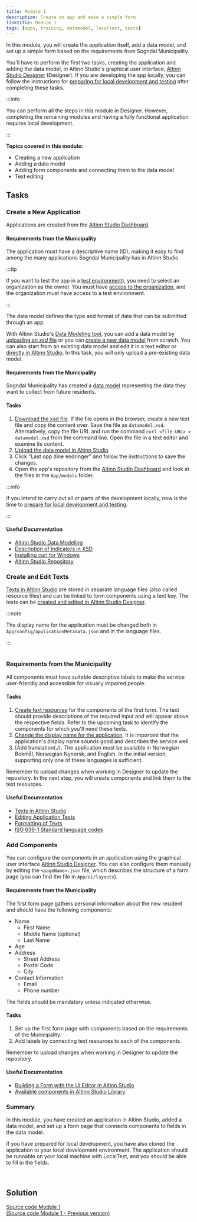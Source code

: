 ```yaml
---
title: Module 1
description: Create an app and make a simple form
linktitle: Module 1
tags: [apps, training, datamodel, localtest, texts]
---
```


In this module, you will create the application itself, add a data model, and set up a simple form based on the requirements from Sogndal Municipality.

You'll have to perform the first two tasks, creating the application and adding the data model, in Altinn Studio's graphical user interface, [Altinn Studio Designer](./) (Designer).
 If you are developing the app locally, you can follow the instructions for [preparing for local development and testing](./) after completing these tasks.

:::info

You can perform all the steps in this module in Designer.
 However, completing the remaining modules and having a fully functional application requires local development.

:::

**Topics covered in this module:**

- Creating a new application
- Adding a data model
- Adding form components and connecting them to the data model
- Text editing

## Tasks

### Create a New Application

Applications are created from the [Altinn Studio Dashboard](./).

#### Requirements from the Municipality

The application must have a descriptive name (ID), making it easy to find among the many applications Sogndal Municipality has in Altinn Studio.

:::tip

If you want to test the app in a [test environment](./)), you need to select an organization as the owner.
You must have [access to the organization](./), and the organization must have access to a test environment.

:::

The data model defines the type and format of data that can be submitted through an app.

With Altinn Studio's [Data Modeling tool](./),
 you can add a data model by [uploading an _xsd_ file](./)
  or you can [create a new data model](./) from scratch.
You can also start from an existing data model and edit it in a text editor or [directly in Altinn Studio](./).
In this task, you will only upload a pre-existing data model.

#### Requirements from the Municipality

Sogndal Municipality has created a [data model](datamodel.xsd) representing the data they want to collect from future residents.

#### Tasks

1. [Download the xsd file](datamodel.xsd). If the file opens in the browser, create a new text file and copy the content over. Save the file as `datamodel.xsd`.
Alternatively, copy the file URL and run the command `curl <file-URL> > datamodel.xsd` from the command line. Open the file in a text editor and examine its content.
2. [Upload the data model in Altinn Studio](./)
3. Click "Last opp dine endringer" and follow the instructions to save the changes.
4. Open the app's repository from the [Altinn Studio Dashboard](./) and look at the files in the `App/models` folder.

:::info

If you intend to carry out all or parts of the development locally, now is the time to [prepare for local development and testing](./).

:::

#### Useful Documentation

- [Altinn Studio Data Modeling](./)
- [Description of Indicators in XSD](https://www.w3schools.com/xml/schema_complex_indicators.asp)
- [Installing curl for Windows](https://developer.zendesk.com/documentation/api-basics/getting-started/installing-and-using-curl/#windows)
- [Altinn Studio Repository](./)

<!-- #### Knowledge Check

{{% expandsmall id="m1t1q1" header="What data does the service owner want to collect here?" %}}

The data model consists of a primary element: "innflytter" (migrant).
This element contains sub-objects such as _Fornavn_ (first name), _Etternavn_ (last name), and _Mellomnavn_ (middle name). In addition, there are composite elements like _Adresse_ (address), _Kontaktinformasjon_ (contact information), and _Arbeidsinformasjon_ (work information).
{{% /expandsmall %}}

{{% expandsmall id="m1t1q2" header="What effect does `minOccurs` have in the data model? You will notice that the field has different values for `Innflytter.Fornavn` and `Innflytter.Mellomnavn`." %}}

`minOccurs` indicates how many times the object must be mentioned at a minimum.
- `minOccurs=0` means that the field is not required.
- `minOccurs=1` means it is expected to appear at least once in the model.
{{% /expandsmall %}}

{{% expandsmall id="m1t1q3" header="What other properties are set on the field `Innflytter.Mellomnavn`?" %}}

`nillable=true` is defined in the middle name field, meaning a null value is allowed for the middle name.
{{% /expandsmall %}}

{{% expandsmall id="m1t1q4" header="When uploading the data model (`.xsd` file), the following model files were generated: `.C#`, `.metadata.json`, and `.schema.json`. What is the relationship between these files and the `.xsd` file?" %}}

The mentioned files are all generated from the `.xsd` description of the data model. They describe all the data and the properties of the data fields. Not all properties are necessarily transferred to all files, but the sum of their settings should maintain the settings of the `.xsd` file.

- The C# model is used by the app backend to deserialize data and make it available for processing and validation.
- `.metadata.json` is used in Altinn Studio to connect components and dynamics to the data fields easily.
- The `.schema.json` file is used by the Altinn app frontend for form validation on the client side.
{{% /expandsmall %}}

{{% expandsmall id="m1t1q5" header="Certain restrictions from the data model are not transferred to the `.C#` file. Which ones? Additionally, new properties have been added. What are they?" %}}

- The properties `minOccurs` and `maxOccurs` are not transferred to the model.
- `nillable` is only transferred to certain types, such as _decimal_.
- `XmlElement.Order` is introduced as a decoration on each property.
  - This ensures that the order of elements will always be the same when the data is serialized to XML.
{{% /expandsmall %}} -->


### Create and Edit Texts

[Texts in Altinn Studio](./) are stored in separate language files (also called resource files) and can be linked to form components using a text key.
The texts can be [created and edited in Altinn Studio Designer](./).

:::note

The display name for the application must be changed both in `App/config/applicationMetadata.json` and in the language files.

:::
#
### Requirements from the Municipality

All components must have suitable descriptive labels to make the service user-friendly and accessible for visually impaired people.

#### Tasks

1. [Create text resources](./) for the components of the first form. The text should provide descriptions of the required input and will appear above the respective fields. Refer to the upcoming task to identify the components for which you'll need these texts.
2. [Change the display name for the application](./). It is important that the application's display name sounds good and describes the service well.
3. [Add translation(./). The application must be available in Norwegian Bokmål, Norwegian Nynorsk, and English. In the initial version, supporting only one of these languages is sufficient.


Remember to upload changes when working in Designer to update the repository.
In the next step, you will create components and link them to the text resources.

#### Useful Documentation

- [Texts in Altinn Studio](./)
- [Editing Application Texts](./)
- [Formatting of Texts](./)
- [ISO 639-1 Standard language codes](https://en.wikipedia.org/wiki/List_of_ISO_639-1_codes)

<!-- #### Knowledge Check

In Altinn, we currently support three written languages: Norwegian Bokmål, Norwegian Nynorsk, and English.

{{% expandsmall id="m1t2q1" header="How can you manually add English language support to the application?" %}}

To manually add support for English in an application, you need to create the file `resources.en.json` in the folder `App/config/texts`:

```json
// File: App/config/texts/resources.en.json

{
  "language": "en",
  "resources": []
}
```

  Note that the `language` property at the top of the file must be set to `en`.
{{% /expandsmall %}}

{{% expandsmall id="m1t2q2" header="If we were to support Ukrainian one day, what language code would you need to annotate the file?" %}}

According to the [list of ISO 639-1 codes](https://en.wikipedia.org/wiki/List_of_ISO_639-1_codes), the code for Ukrainian is `uk`.
{{% /expandsmall %}}

{{% expandsmall id="m1t2q3" header="If a text key referenced in `<page>.json` is not found in the text resources, what will be displayed?" %}}

If the mentioned text key can't be located in the text resource file, the text key itself will be displayed.
{{% /expandsmall %}} -->


### Add Components

You can configure the components in an application using the graphical user interface [Altinn Studio Designer](./).
 You can also configure them manually by editing the `<pageName>.json` file, which describes the structure of a form page (you can find the file in `App/ui/layouts`).

#### Requirements from the Municipality

The first form page gathers personal information about the new resident and should have the following components:
- Name
  - First Name
  - Middle Name (optional)
  - Last Name
- Age
- Address
  - Street Address
  - Postal Code
  - City
- Contact Information
  - Email
  - Phone number

The fields should be mandatory unless indicated otherwise.

#### Tasks

1. Set up the first form page with components based on the requirements of the Municipality.
2. Add labels by connecting text resources to each of the components.

Remember to upload changes when working in Designer to update the repository.

#### Useful Documentation

- [Building a Form with the UI Editor in Altinn Studio](./)
- [Available components in Altinn Studio Library](./)

<!-- #### Knowledge Check

In your application repository, you will find the `<pageName>.json` file in the `App/ui/layouts` folder. The JSON file describes the form page you have set up in Altinn Studio, assuming you have uploaded the changes.

You can find `<page>.json` in your application repository in the folder `App/ui/layouts`. The JSON file describes the data page you have set up in Altinn Studio, assuming you have uploaded the changes (`<page>` is replaced with the page's name, for example, `data.json`).

{{% expandsmall id="m1t3q1" header="Do you find the component connected to the email field?" %}}

To locate the component connected to the email field, you can search for 'epost' (email).
You will find the field name connected to the component under `dataModelBindings` (highlighted).

```json{linenos=false,hl_lines="9"}
// File: App/ui/layouts/<page>.json

{
  ...
  
  "id": "epost",
  "type": "Input",
  "dataModelBindings": {
    "simpleBinding": "Innflytter.Kontaktinformasjon.Epost"
  },
  "required": true,
  "readOnly": false,
  "textResourceBindings": {
    "title": "innflytter.epost"
  }
}
```

{{% /expandsmall %}}

{{% expandsmall id="m1t3q2" header="What change is required in `<page>.json` if the email field should no longer be required?" %}}

To make a field optional, you can change `required: true` to `required: false`.
{{% /expandsmall %}}

{{% expandsmall id="m1t3q3" header="By changing one line in `<page>.json`, you can transform the component associated with the middle name into an input field for a long answer. What change is required?" %}}

The solution is to change the `type` field from `Input` to `TextArea` (highlighted).

```json{linenos=false,hl_lines="5"}
// File: App/ui/layouts/<page>.json

{
  "id": "mellomnavn",
  "type": "TextArea",
  "textResourceBindings": {
    "title": "innflytter.mellomnavn"
  },
  "dataModelBindings": {
    "simpleBinding": "Innflytter.Mellomnavn"
  },
  "required": true,
  "readOnly": false
}
```
{{% /expandsmall %}} -->

### Summary

In this module, you have created an application in Altinn Studio,
added a data model, and set up a form page that connects components to fields in the data model.

If you have prepared for local development, you have also cloned the application to your local development environment.
The application should be runnable on your local machine with LocalTest, and you should be able to fill in the fields.

<br/>

## Solution

[Source code Module 1](https://altinn.studio/repos/testdep/flyttemelding-sogndal/src/branch/modul1)<br/>
[(Source code Module 1 - Previous version)](https://altinn.studio/repos/ttd/tilflytter-sogndal-lf/src/branch/bolk/1)<br/>